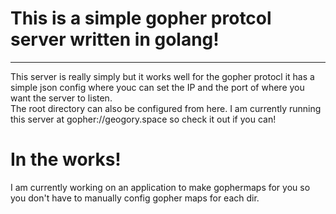 # This is a simple gopher protcol server written in golang!   
-------
This server is really simply but it works well for the gopher protocl it has a simple json config where youc can set the IP and the port of where you want the server to listen.   
The root directory can also be configured from here. I am currently running this server at gopher://geogory.space so check it out if you can!

# In the works!

I am currently working on an application to make gophermaps for you so you don't have to manually config gopher maps for each dir.   
